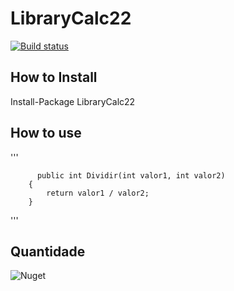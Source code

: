 # LibraryCalc22

[![Build status](https://ci.appveyor.com/api/projects/status/ruynmp8kd7s6on2a/branch/master?svg=true)](https://ci.appveyor.com/project/fernandosp/librarycalc22/branch/master)

## How to Install
Install-Package LibraryCalc22


## How to use

'''

    	  public int Dividir(int valor1, int valor2)
        {
            return valor1 / valor2;
        }


'''

## Quantidade
![Nuget](https://img.shields.io/nuget/dt/LibraryCalc23.svg)
